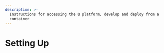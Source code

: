 ```yaml
---
description: >-
  Instructions for accessing the Q platform, develop and deploy from a dev-tools
  container
---
```


# Setting Up

